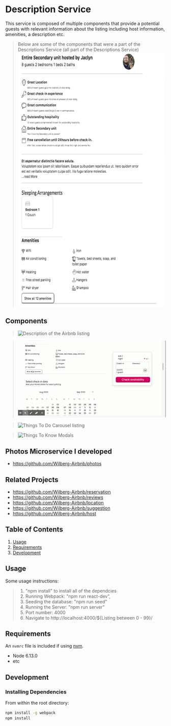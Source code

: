 # Description Service

This service is composed of multiple components that provide a potential guests with relevant information about the listing including host information, amenities, a description etc.

> Below are some of the components that were a part of the Descriptions Service (all part of the Descriptions Service)
> <br> <a href="url"><img src="demos/Overview.png"  height="800" ></a>

## Components

> ![Description of the Airbnb listing](demos/Description.gif)

> ![Amenities of the Airbnb listing](demos/Amenities.gif)

> ![Things To Do Carousel listing](demos/ThingsToDo.gif)

> ![Things To Know Modals](demos/ThingsToKnowModals.gif)

## Photos Microservice I developed

- https://github.com/Wilberg-Airbnb/photos

## Related Projects

- https://github.com/Wilberg-Airbnb/reservation
- https://github.com/Wilberg-Airbnb/reviews
- https://github.com/Wilberg-Airbnb/location
- https://github.com/Wilberg-Airbnb/suggestion
- https://github.com/Wilberg-Airbnb/host

## Table of Contents

1. [Usage](#Usage)
1. [Requirements](#requirements)
1. [Development](#development)

## Usage

Some usage instructions:

> 1.  "npm install" to install all of the dependcies
> 2.  Running Webpack: "npm run react-dev",
> 3.  Seeding the database: "npm run seed"
> 4.  Running the Server: "npm run server"
> 5.  Port number: 4000
> 6.  Navigate to http://localhost:4000/${Listing between 0 - 99}/

## Requirements

An `nvmrc` file is included if using [nvm](https://github.com/creationix/nvm).

- Node 6.13.0
- etc

## Development

### Installing Dependencies

From within the root directory:

```sh
npm install -g webpack
npm install
```
